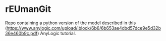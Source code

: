 # rEUmanGit
Repo containing a python version of the model described in this (https://www.anylogic.com/upload/iblock/6b6/6b653ae4dbd57dce9e5d32b36e460b9c.pdf) AnyLogic tutorial.
